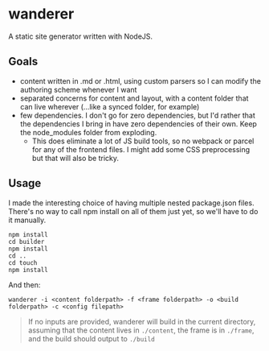 # wanderer

A static site generator written with NodeJS.

## Goals

* content written in .md or .html, using custom parsers so I can modify the authoring scheme whenever I want
* separated concerns for content and layout, with a content folder that can live wherever (...like a synced folder, for example)
* few dependencies. I don't go for zero dependencies, but I'd rather that the dependencies I bring in have zero dependencies of their own. Keep the node_modules folder from exploding.
    * This does eliminate a lot of JS build tools, so no webpack or parcel for any of the frontend files. I might add some CSS preprocessing but that will also be tricky.

## Usage

I made the interesting choice of having multiple nested package.json files. There's no way to call npm install on all of them just yet, so we'll have to do it manually.

```
npm install
cd builder
npm install
cd ..
cd touch
npm install
```

And then:

```
wanderer -i <content folderpath> -f <frame folderpath> -o <build folderpath> -c <config filepath>
```

> If no inputs are provided, wanderer will build in the current directory, assuming that the content lives in `./content`, the frame is in `./frame`, and the build should output to `./build`